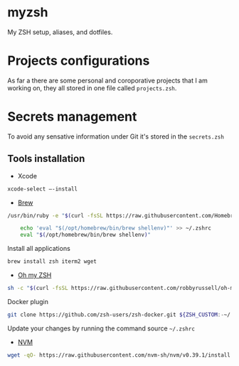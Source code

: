# myzsh

My ZSH setup, aliases, and dotfiles.

# Projects configurations

As far a there are some personal and coroporative projects that I am working on, they all stored in one file called `projects.zsh`.

# Secrets management

To avoid any sensative information under Git it's stored in the `secrets.zsh`


## Tools installation

- Xcode

```bash
xcode-select —-install
```

- [Brew](https://brew.sh/)

```bash
/usr/bin/ruby -e "$(curl -fsSL https://raw.githubusercontent.com/Homebrew/install/master/install)"
```

```bash
    echo 'eval "$(/opt/homebrew/bin/brew shellenv)"' >> ~/.zshrc
    eval "$(/opt/homebrew/bin/brew shellenv)"
```


Install all applications
```bash
brew install zsh iterm2 wget
```

- [Oh my ZSH](https://github.com/ohmyzsh/ohmyzsh)

```bash
sh -c "$(curl -fsSL https://raw.githubusercontent.com/robbyrussell/oh-my-zsh/master/tools/install.sh)"
```

Docker plugin
```bash
git clone https://github.com/zsh-users/zsh-docker.git ${ZSH_CUSTOM:-~/.oh-my-zsh/custom}/plugins/zsh-docker
```

Update your changes by running the command source `~/.zshrc`

- [NVM](https://github.com/nvm-sh/nvm)

```bash
wget -qO- https://raw.githubusercontent.com/nvm-sh/nvm/v0.39.1/install.sh | bash
```
